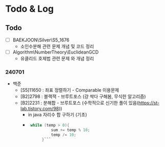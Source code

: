 # Todo & Log

## Todo
-  [ ] BAEKJOON\Silver\S5_1676
    - 소인수분해 관련 문제 개념 및 코드 정리
- [ ] Algorithm\NumberTheory\EuclideanGCD
    - 유클리드 호제법 관련 문제 와 개념 정리


###  240701
- 백준
  - [S5]11650 : 좌표 정렬하기 - Comparable 이용문제
  - [B2]2798 : 블랙잭 - 브루트포스 (걍 싹다 구해봄, 무식한 알고리즘)
  - [B2]2231 : 분해합 - 브루트포스 (수학적으로 신기한 풀이 있음(https://st-lab.tistory.com/98))
    - in java 자리수 합 구하기 (기초)
    - ```java
       while (temp > 0){
                sum += temp % 10;
                temp /= 10; 
            }```
      
### 